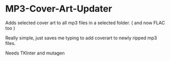 # MP3-Cover-Art-Updater
Adds selected cover art to all mp3 files in a selected folder. ( and now FLAC too )

Really simple, just saves me typing to add coverart to newly ripped mp3 files. 

Needs TKInter and mutagen
